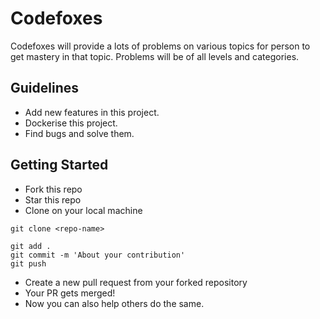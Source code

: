 # Codefoxes

Codefoxes will provide a lots of problems on various topics for person to get mastery in that topic. Problems will be of all levels and categories.

## Guidelines

- Add new features in this project.
- Dockerise this project.
- Find bugs and solve them.

## Getting Started

- Fork this repo
- Star this repo
- Clone on your local machine

```
git clone <repo-name>
```

```
git add .
git commit -m 'About your contribution'
git push
```

- Create a new pull request from your forked repository
- Your PR gets merged!
- Now you can also help others do the same.
